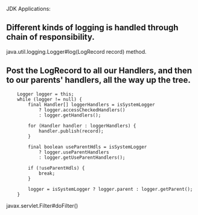 
JDK Applications:

## Different kinds of logging is handled through chain of responsibility.

java.util.logging.Logger#log(LogRecord record) method.

## Post the LogRecord to all our Handlers, and then to our parents' handlers, all the way up the tree.

        Logger logger = this;
        while (logger != null) {
            final Handler[] loggerHandlers = isSystemLogger
                ? logger.accessCheckedHandlers()
                : logger.getHandlers();

            for (Handler handler : loggerHandlers) {
                handler.publish(record);
            }

            final boolean useParentHdls = isSystemLogger
                ? logger.useParentHandlers
                : logger.getUseParentHandlers();

            if (!useParentHdls) {
                break;
            }

            logger = isSystemLogger ? logger.parent : logger.getParent();
        }

javax.servlet.Filter#doFilter()